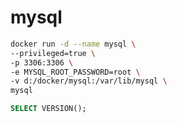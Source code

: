 # mysql

```bash
docker run -d --name mysql \
--privileged=true \
-p 3306:3306 \
-e MYSQL_ROOT_PASSWORD=root \
-v d:/docker/mysql:/var/lib/mysql \
mysql
```

```sql
SELECT VERSION();
```
